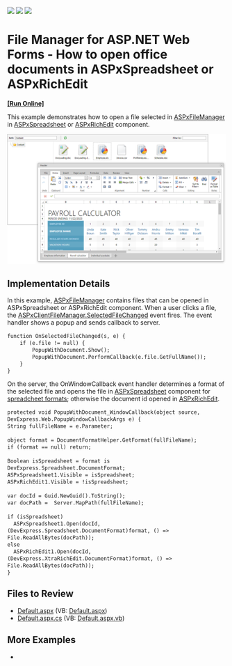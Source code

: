 <!-- default badges list -->
![](https://img.shields.io/endpoint?url=https://codecentral.devexpress.com/api/v1/VersionRange/128564779/15.1.10%2B)
[![](https://img.shields.io/badge/Open_in_DevExpress_Support_Center-FF7200?style=flat-square&logo=DevExpress&logoColor=white)](https://supportcenter.devexpress.com/ticket/details/T318308)
[![](https://img.shields.io/badge/📖_How_to_use_DevExpress_Examples-e9f6fc?style=flat-square)](https://docs.devexpress.com/GeneralInformation/403183)
<!-- default badges end -->

# File Manager for ASP.NET Web Forms - How to open office documents in ASPxSpreadsheet or ASPxRichEdit
<!-- run online -->
**[[Run Online]](https://codecentral.devexpress.com/t318308/)**
<!-- run online end -->

This example demonstrates how to open a file selected in [ASPxFileManager](https://docs.devexpress.com/AspNet/DevExpress.Web.ASPxFileManager) in [ASPxSpreadsheet](https://docs.devexpress.com/AspNet/DevExpress.Web.ASPxSpreadsheet.ASPxSpreadsheet) or [ASPxRichEdit](https://docs.devexpress.com/AspNet/DevExpress.Web.ASPxRichEdit.ASPxRichEdit) component. 

![](file-manager-and-spreadsheet.png)

## Implementation Details

In this example, [ASPxFileManager](https://docs.devexpress.com/AspNet/DevExpress.Web.ASPxFileManager) contains files that can be opened in ASPxSpreadsheet or ASPxRichEdit component. When a user clicks a file, the [ASPxClientFileManager.SelectedFileChanged](https://docs.devexpress.com/AspNet/js-ASPxClientFileManager.SelectedFileChanged) event fires. The event handler shows a popup and sends callback to server.

```jscript
function OnSelectedFileChanged(s, e) {
    if (e.file != null) {
        PopupWithDocument.Show();
        PopupWithDocument.PerformCallback(e.file.GetFullName());
    }
}
```
On the server, the OnWindowCallback event handler determines a format of the selected file and opens the file in [ASPxSpreadsheet](https://docs.devexpress.com/AspNet/DevExpress.Web.ASPxSpreadsheet.ASPxSpreadsheet) component for [spreadcheet formats](https://docs.devexpress.com/OfficeFileAPI/DevExpress.Spreadsheet.DocumentFormat._members#fields); otherwise the document id opened in [ASPxRichEdit](https://docs.devexpress.com/AspNet/DevExpress.Web.ASPxRichEdit.ASPxRichEdit).

```scharp
protected void PopupWithDocument_WindowCallback(object source, DevExpress.Web.PopupWindowCallbackArgs e) {
String fullFileName = e.Parameter;

object format = DocumentFormatHelper.GetFormat(fullFileName);
if (format == null) return;

Boolean isSpreadsheet = format is DevExpress.Spreadsheet.DocumentFormat;
ASPxSpreadsheet1.Visible = isSpreadsheet;
ASPxRichEdit1.Visible = !isSpreadsheet;

var docId = Guid.NewGuid().ToString();
var docPath =  Server.MapPath(fullFileName);

if (isSpreadsheet)
  ASPxSpreadsheet1.Open(docId, (DevExpress.Spreadsheet.DocumentFormat)format, () => File.ReadAllBytes(docPath));
else
  ASPxRichEdit1.Open(docId, (DevExpress.XtraRichEdit.DocumentFormat)format, () => File.ReadAllBytes(docPath));
}
```

## Files to Review

* [Default.aspx](./CS/Default.aspx) (VB: [Default.aspx](./VB/Default.aspx))
* [Default.aspx.cs](./CS/Default.aspx.cs) (VB: [Default.aspx.vb](./VB/Default.aspx.vb))

## More Examples

* []()
